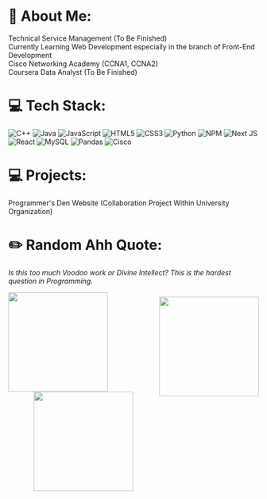 # 💫 About Me:
Technical Service Management (To Be Finished)<br>Currently Learning Web Development especially in the branch of Front-End Development<br>Cisco Networking Academy (CCNA1, CCNA2) <br>Coursera Data Analyst (To Be Finished)


# 💻 Tech Stack:
![C++](https://img.shields.io/badge/c++-%2300599C.svg?style=plastic&logo=c%2B%2B&logoColor=white) ![Java](https://img.shields.io/badge/java-%23ED8B00.svg?style=plastic&logo=openjdk&logoColor=white) ![JavaScript](https://img.shields.io/badge/javascript-%23323330.svg?style=plastic&logo=javascript&logoColor=%23F7DF1E) ![HTML5](https://img.shields.io/badge/html5-%23E34F26.svg?style=plastic&logo=html5&logoColor=white) ![CSS3](https://img.shields.io/badge/css3-%231572B6.svg?style=plastic&logo=css3&logoColor=white) ![Python](https://img.shields.io/badge/python-3670A0?style=plastic&logo=python&logoColor=ffdd54) ![NPM](https://img.shields.io/badge/NPM-%23CB3837.svg?style=plastic&logo=npm&logoColor=white) ![Next JS](https://img.shields.io/badge/Next-black?style=plastic&logo=next.js&logoColor=white) ![React](https://img.shields.io/badge/react-%2320232a.svg?style=plastic&logo=react&logoColor=%2361DAFB) ![MySQL](https://img.shields.io/badge/mysql-4479A1.svg?style=plastic&logo=mysql&logoColor=white) ![Pandas](https://img.shields.io/badge/pandas-%23150458.svg?style=plastic&logo=pandas&logoColor=white) ![Cisco](https://img.shields.io/badge/cisco-%23049fd9.svg?style=plastic&logo=cisco&logoColor=black)

# 💻 Projects:
Programmer's Den Website (Collaboration Project Within University Organization)

# ✏️ Random Ahh Quote:
<i>Is this too much Voodoo work or Divine Intellect? This is the hardest question in Programming.</i>



<img align="left" height="200" src="https://media.tenor.com/WIqvnT_7Vj8AAAAj/terry-a-davis-terry-davis.gif"  />

###

<img align="right" height="200" src="https://media.tenor.com/gsPcccoKhhEAAAAi/dandelion-tambourine.gif"  />

###

<div align="center">
  <img height="200" src="https://c.tenor.com/YW_91XEV7PIAAAAd/tenor.gif"  />
</div>

###
<!-- Proudly created with GPRM ( https://gprm.itsvg.in ) -->

